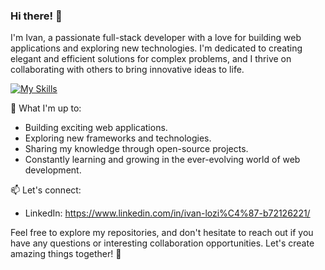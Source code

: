 ### Hi there! 👋

I'm Ivan, a passionate full-stack developer with a love for building web applications and exploring new technologies. I'm dedicated to creating elegant and efficient solutions for complex problems, and I thrive on collaborating with others to bring innovative ideas to life.

[![My Skills](https://skillicons.dev/icons?i=html,css,js,ts,react,nextjs,angular,nodejs,express,mongodb,git,github,figma,ai,netlify)](https://skillicons.dev)

💼 What I'm up to:
- Building exciting web applications.
- Exploring new frameworks and technologies.
- Sharing my knowledge through open-source projects.
- Constantly learning and growing in the ever-evolving world of web development.

📫 Let's connect:
- LinkedIn: https://www.linkedin.com/in/ivan-lozi%C4%87-b72126221/

Feel free to explore my repositories, and don't hesitate to reach out if you have any questions or interesting collaboration opportunities. Let's create amazing things together! 🚀
